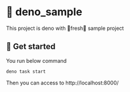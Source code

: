 # 🦕 deno_sample

This project is deno with 🍋fresh🍋 sample project

## 🚀 Get started

You run below command

```sh
deno task start
```

Then you can access to http://localhost:8000/
